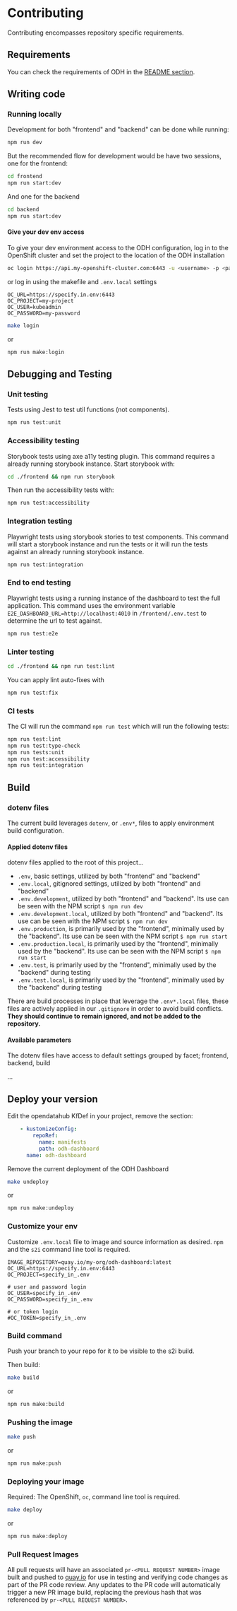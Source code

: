 # Contributing

Contributing encompasses repository specific requirements.

## Requirements

You can check the requirements of ODH in the [README section](./README.md#requirements).

## Writing code

### Running locally

Development for both "frontend" and "backend" can be done while running:

``` bash
npm run dev
```

But the recommended flow for development would be have two sessions, one for the frontend:

```bash
cd frontend
npm run start:dev
```

And one for the backend

```bash
cd backend
npm run start:dev
```

#### Give your dev env access

To give your dev environment access to the ODH configuration, log in to the OpenShift cluster and set the project to the location of the ODH installation

```bash
oc login https://api.my-openshift-cluster.com:6443 -u <username> -p <password>
```

or log in using the makefile and `.env.local` settings

```.env.local
OC_URL=https://specify.in.env:6443
OC_PROJECT=my-project
OC_USER=kubeadmin
OC_PASSWORD=my-password
```

```bash
make login
```

or

```bash
npm run make:login
```

## Debugging and Testing

### Unit testing

Tests using Jest to test util functions (not components).

```bash
npm run test:unit
```

### Accessibility testing

Storybook tests using axe a11y testing plugin. This command requires a already running storybook instance. Start storybook with:

```bash
cd ./frontend && npm run storybook
```

Then run the accessibility tests with:

```bash
npm run test:accessibility
```

### Integration testing

Playwright tests using storybook stories to test components. This command will start a storybook instance and run the tests or it will run the tests against an already running storybook instance.
    
```bash
npm run test:integration
```

### End to end testing

Playwright tests using a running instance of the dashboard to test the full application. This command uses the environment variable `E2E_DASHBOARD_URL=http://localhost:4010` in `/frontend/.env.test` to determine the url to test against.

```bash
npm run test:e2e
```

### Linter testing
```bash
cd ./frontend && npm run test:lint
```

You can apply lint auto-fixes with

```bash
npm run test:fix
```

### CI tests

The CI will run the command `npm run test` which will run the following tests:

```bash
npm run test:lint
npm run test:type-check
npm run tests:unit
npm run test:accessibility
npm run test:integration
```

## Build

### dotenv files

The current build leverages `dotenv`, or `.env*`, files to apply environment build configuration.

#### Applied dotenv files

dotenv files applied to the root of this project...

- `.env`, basic settings, utilized by both "frontend" and "backend"
- `.env.local`, gitignored settings, utilized by both "frontend" and "backend"
- `.env.development`, utilized by both "frontend" and "backend". Its use can be seen with the NPM script `$ npm run dev`
- `.env.development.local`, utilized by both "frontend" and "backend". Its use can be seen with the NPM script `$ npm run dev`
- `.env.production`, is primarily used by the "frontend", minimally used by the "backend". Its use can be seen with the NPM script `$ npm run start`
- `.env.production.local`, is primarily used by the "frontend", minimally used by the "backend". Its use can be seen with the NPM script `$ npm run start`
- `.env.test`, is primarily used by the "frontend", minimally used by the "backend" during testing
- `.env.test.local`, is primarily used by the "frontend", minimally used by the "backend" during testing

There are build processes in place that leverage the `.env*.local` files, these files are actively applied in our `.gitignore` in order to avoid build conflicts. **They should continue to remain ignored, and not be added to the repository.**

#### Available parameters

The dotenv files have access to default settings grouped by facet; frontend, backend, build

...

## Deploy your version

Edit the opendatahub KfDef in your project, remove the section:

```yaml
    - kustomizeConfig:
        repoRef:
          name: manifests
          path: odh-dashboard
      name: odh-dashboard
```

Remove the current deployment of the ODH Dashboard

```bash
make undeploy
```

or

```bash
npm run make:undeploy
```

### Customize your env

Customize `.env.local` file to image and source information as desired. `npm` and the `s2i` command line tool is required.

```.env.local
IMAGE_REPOSITORY=quay.io/my-org/odh-dashboard:latest
OC_URL=https://specify.in.env:6443
OC_PROJECT=specify_in_.env

# user and password login
OC_USER=specify_in_.env
OC_PASSWORD=specify_in_.env

# or token login
#OC_TOKEN=specify_in_.env
```

### Build command

Push your branch to your repo for it to be visible to the s2i build.

Then build:

```bash
make build
```

or

```bash
npm run make:build
```

### Pushing the image

```bash
make push
```

or

```bash
npm run make:push
```

### Deploying your image

Required: The OpenShift, `oc`, command line tool is required.

```bash
make deploy
```

or

```bash
npm run make:deploy
```

### Pull Request Images

All pull requests will have an associated `pr-<PULL REQUEST NUMBER>` image built and pushed to [quay.io](https://quay.io/repository/opendatahub/odh-dashboard) for use in testing and verifying code changes as part of the PR code review.  Any updates to the PR code will automatically trigger a new PR image build, replacing the previous hash that was referenced by `pr-<PULL REQUEST NUMBER>`.
